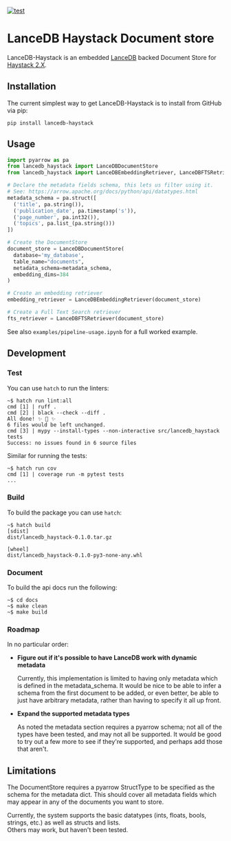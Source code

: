 [![test](https://github.com/alanmeeson/lancedb-haystack/actions/workflows/test.yml/badge.svg)](https://github.com/alanmeeson/lancedb-haystack/actions/workflows/test.yml)

# LanceDB Haystack Document store

LanceDB-Haystack is an embedded [LanceDB](https://lancedb.github.io/lancedb/) backed Document Store for 
[Haystack 2.X](https://github.com/deepset-ai/haystack/).

## Installation

The current simplest way to get LanceDB-Haystack is to install from GitHub via pip:

```pip install lancedb-haystack```

## Usage

```python
import pyarrow as pa
from lancedb_haystack import LanceDBDocumentStore
from lancedb_haystack import LanceDBEmbeddingRetriever, LanceDBFTSRetriever

# Declare the metadata fields schema, this lets us filter using it.
# See: https://arrow.apache.org/docs/python/api/datatypes.html
metadata_schema = pa.struct([
  ('title', pa.string()),    
  ('publication_date', pa.timestamp('s')),
  ('page_number', pa.int32()),
  ('topics', pa.list_(pa.string()))
])

# Create the DocumentStore
document_store = LanceDBDocumentStore(
  database='my_database', 
  table_name="documents", 
  metadata_schema=metadata_schema, 
  embedding_dims=384
)

# Create an embedding retriever
embedding_retriever = LanceDBEmbeddingRetriever(document_store)

# Create a Full Text Search retriever
fts_retriever = LanceDBFTSRetriever(document_store)
```

See also `examples/pipeline-usage.ipynb` for a full worked example.

## Development

### Test

You can use `hatch` to run the linters:

```console
~$ hatch run lint:all
cmd [1] | ruff .
cmd [2] | black --check --diff .
All done! ✨ 🍰 ✨
6 files would be left unchanged.
cmd [3] | mypy --install-types --non-interactive src/lancedb_haystack tests
Success: no issues found in 6 source files
```

Similar for running the tests:

```console
~$ hatch run cov
cmd [1] | coverage run -m pytest tests
...
```

### Build

To build the package you can use `hatch`:

```console
~$ hatch build
[sdist]
dist/lancedb_haystack-0.1.0.tar.gz

[wheel]
dist/lancedb_haystack-0.1.0-py3-none-any.whl
```

### Document

To build the api docs run the following:

```console
~$ cd docs
~$ make clean
~$ make build
```

### Roadmap

In no particular order:

- **Figure out if it's possible to have LanceDB work with dynamic metadata**

  Currently, this implementation is limited to having only metadata which is defined in the metadata_schema.  It would be
  nice to be able to infer a schema from the first document to be added, or even better, be able to just have arbitrary
  metadata, rather than having to specify it all up front.

- **Expand the supported metadata types**
  
  As noted the metadata section requires a pyarrow schema;  not all of the types have been tested, and may not all be 
  supported.  It would be good to try out a few more to see if they're supported, and perhaps add those that aren't. 

## Limitations

The DocumentStore requires a pyarrow StructType to be specified as the schema for the metadata dict.  This should cover
all metadata fields which may appear in any of the documents you want to store.

Currently, the system supports the basic datatypes (ints, floats, bools, strings, etc.)  as well as structs and lists.  
Others may work, but haven't been tested.